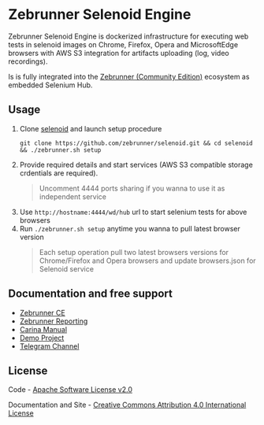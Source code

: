 Zebrunner Selenoid Engine
==================

Zebrunner Selenoid Engine is dockerized infrastructure for executing web tests in selenoid images on Chrome, Firefox, Opera and MicrosoftEdge browsers with AWS S3 integration for artifacts uploading (log, video recordings).

Is is fully integrated into the [Zebrunner (Community Edition)](https://zebrunner.github.io/zebrunner) ecosystem as embedded Selenium Hub.

## Usage
1. Clone [selenoid](https://github.com/zebrunner/selenoid) and launch setup procedure
   ```
   git clone https://github.com/zebrunner/selenoid.git && cd selenoid && ./zebrunner.sh setup
   ```
2. Provide required details and start services (AWS S3 compatible storage crdentials are required).
   > Uncomment 4444 ports sharing if you wanna to use it as independent service
3. Use `http://hostname:4444/wd/hub` url to start selenium tests for above browsers
4. Run `./zebrunner.sh setup` anytime you wanna to pull latest browser version
   > Each setup operation pull two latest browsers versions for Chrome/Firefox and Opera browsers and update browsers.json for Selenoid service

## Documentation and free support
* [Zebrunner CE](https://zebrunner.github.io/zebrunner) 
* [Zebrunner Reporting](https://zebrunner.github.io/documentation/) 
* [Carina Manual](http://qaprosoft.github.io/carina) 
* [Demo Project](https://github.com/qaprosoft/carina-demo) 
* [Telegram Channel](https://t.me/zebrunner)

## License
Code - [Apache Software License v2.0](http://www.apache.org/licenses/LICENSE-2.0)

Documentation and Site - [Creative Commons Attribution 4.0 International License](http://creativecommons.org/licenses/by/4.0/deed.en_US)

